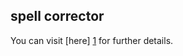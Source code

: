 spell corrector
---------------

You can visit [here] [1] for further details.



[1]:http://norvig.com/spell-correct.html "here"
